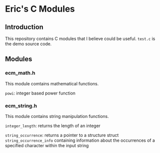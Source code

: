 # Eric's C Modules

## Introduction

This repository contains C modules that I believe could be useful. `test.c` is the demo source code.

## Modules

### ecm_math.h

This module comtains mathematical functions.

`powi`: integer based power function

### ecm_string.h

This module contains string manipulation functions.

`integer_length`: returns the length of an integer

`string_occurrence`: returns a pointer to a structure struct `string_occurrence_info` containing information about the occurrences of a specified character within the input string
